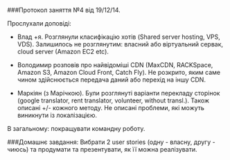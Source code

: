 ###Протокол заняття №4 від 19/12/14.

Прослухали доповіді:

* Влад +я. Розглянули класифікацію хотів (Shared server hosting, VPS, VDS). Залишилось не розглянутим: власний або віртуальний сервак, cloud server (Amazon EC2 etc).

* Володимир розповів про найвідоміші CDN (MaxCDN, RACKSpace, Amazon S3, Amazon Cloud Front, Catch Fly). Не розкрито, яким саме чином здійснюється передача даний або перехід на іншу CDN.

* Маркіян (з Марічкою). Були розглянуті варіанти перекладу сторінок (google translator, rent translator, volunteer, without transl.). Також описані +/- кожного методу. Не описані проблеми, які можуть виникнути із локалізацією.

В загальному: покращувати командну роботу.

###Домашнє завдання:
Вибрати 2 user stories (одну - власну, другу - чиюсь) та продумати та презентувати, як її можна реалізувати.